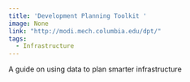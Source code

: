 ```yaml
---
title: 'Development Planning Toolkit '
image: None
link: "http://modi.mech.columbia.edu/dpt/"
tags:
  - Infrastructure
---
```


 A guide on using data to plan smarter infrastructure

